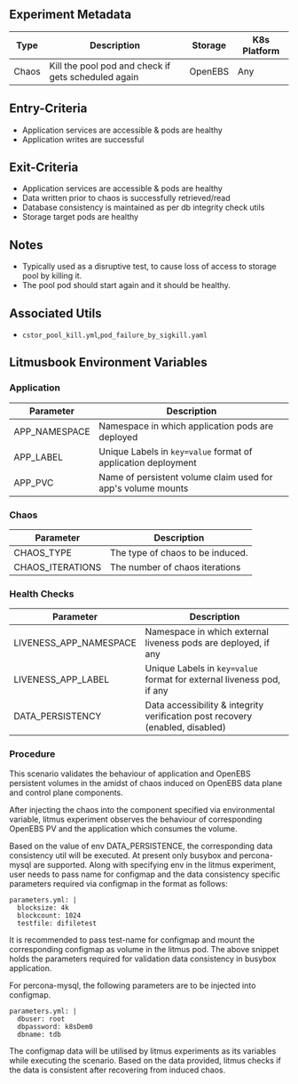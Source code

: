 ## Experiment Metadata

| Type  | Description                                         | Storage | K8s Platform |
| ----- | --------------------------------------------------- | ------- | ------------ |
| Chaos | Kill the pool pod and check if gets scheduled again | OpenEBS | Any          |

## Entry-Criteria

- Application services are accessible & pods are healthy
- Application writes are successful 

## Exit-Criteria

- Application services are accessible & pods are healthy
- Data written prior to chaos is successfully retrieved/read
- Database consistency is maintained as per db integrity check utils
- Storage target pods are healthy

## Notes

- Typically used as a disruptive test, to cause loss of access to storage pool by killing it.
- The pool pod should start again and it should be healthy.

## Associated Utils 

- `cstor_pool_kill.yml`,`pod_failure_by_sigkill.yaml`

## Litmusbook Environment Variables

### Application

| Parameter     | Description                                                  |
| ------------- | ------------------------------------------------------------ |
| APP_NAMESPACE | Namespace in which application pods are deployed             |
| APP_LABEL     | Unique Labels in `key=value` format of application deployment |
| APP_PVC       | Name of persistent volume claim used for app's volume mounts |

### Chaos 

| Parameter        | Description                      |
| ---------------- | -------------------------------- |
| CHAOS_TYPE       | The type of chaos to be induced. |
| CHAOS_ITERATIONS | The number of chaos iterations   |

### Health Checks 

| Parameter              | Description                                                  |
| ---------------------- | ------------------------------------------------------------ |
| LIVENESS_APP_NAMESPACE | Namespace in which external liveness pods are deployed, if any |
| LIVENESS_APP_LABEL     | Unique Labels in `key=value` format for external liveness pod, if any |
| DATA_PERSISTENCY       | Data accessibility & integrity verification post recovery (enabled, disabled) |


### Procedure

This scenario validates the behaviour of application and OpenEBS persistent volumes in the amidst of chaos induced on OpenEBS data plane and control plane components.

After injecting the chaos into the component specified via environmental variable, litmus experiment observes the behaviour of corresponding OpenEBS PV and the application which consumes the volume.

Based on the value of env DATA_PERSISTENCE, the corresponding data consistency util will be executed. At present only busybox and percona-mysql are supported. Along with specifying env in the litmus experiment, user needs to pass name for configmap and the data consistency specific parameters required via configmap in the format as follows:

    parameters.yml: |
      blocksize: 4k
      blockcount: 1024
      testfile: difiletest

It is recommended to pass test-name for configmap and mount the corresponding configmap as volume in the litmus pod. The above snippet holds the parameters required for validation data consistency in busybox application.

For percona-mysql, the following parameters are to be injected into configmap.

    parameters.yml: |
      dbuser: root
      dbpassword: k8sDem0
      dbname: tdb

The configmap data will be utilised by litmus experiments as its variables while executing the scenario. Based on the data provided, litmus checks if the data is consistent after recovering from induced chaos.


